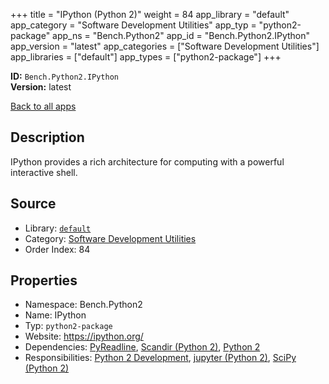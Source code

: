 ﻿+++
title = "IPython (Python 2)"
weight = 84
app_library = "default"
app_category = "Software Development Utilities"
app_typ = "python2-package"
app_ns = "Bench.Python2"
app_id = "Bench.Python2.IPython"
app_version = "latest"
app_categories = ["Software Development Utilities"]
app_libraries = ["default"]
app_types = ["python2-package"]
+++

**ID:** `Bench.Python2.IPython`  
**Version:** latest  
<!--more-->

[Back to all apps](/apps/)

## Description
IPython provides a rich architecture for computing with a powerful interactive shell.

## Source

* Library: [`default`](/app_libraries/default)
* Category: [Software Development Utilities](/app_categories/software-development-utilities)
* Order Index: 84

## Properties

* Namespace: Bench.Python2
* Name: IPython
* Typ: `python2-package`
* Website: <https://ipython.org/>
* Dependencies: [PyReadline](/apps/Bench.Python.PyReadline), [Scandir (Python 2)](/apps/Bench.Python2.Scandir), [Python 2](/apps/Bench.Python2)
* Responsibilities: [Python 2 Development](/apps/Bench.Group.Python2Development), [jupyter (Python 2)](/apps/Bench.Python2.Jupyter), [SciPy (Python 2)](/apps/Bench.Python2.SciPy)

